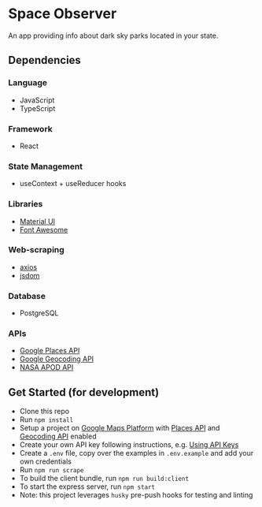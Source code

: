 # Space Observer

An app providing info about dark sky parks located in your state.

## Dependencies

### Language

- JavaScript
- TypeScript

### Framework

- React

### State Management

- useContext + useReducer hooks

### Libraries

- [Material UI](https://mui.com/)
- [Font Awesome](https://fontawesome.com/)

### Web-scraping

- [axios](https://axios-http.com/docs/intro)
- [jsdom](https://github.com/jsdom/jsdom)

### Database

- PostgreSQL

### APIs

- [Google Places API](https://developers.google.com/maps/documentation/places/web-service/overview)
- [Google Geocoding API](https://developers.google.com/maps/documentation/geocoding/overview)
- [NASA APOD API](https://api.nasa.gov/)

## Get Started (for development)

- Clone this repo
- Run `npm install`
- Setup a project on [Google Maps Platform](https://developers.google.com/maps) with [Places API](https://developers.google.com/maps/documentation/places/web-service/overview) and [Geocoding API](https://developers.google.com/maps/documentation/geocoding/overview) enabled
- Create your own API key following instructions, e.g. [Using API Keys](https://developers.google.com/maps/documentation/places/web-service/get-api-key)
- Create a `.env` file, copy over the examples in `.env.example` and add your own credentials
- Run `npm run scrape`
- To build the client bundle, run `npm run build:client`
- To start the express server, run `npm start`
- Note: this project leverages `husky` pre-push hooks for testing and linting
